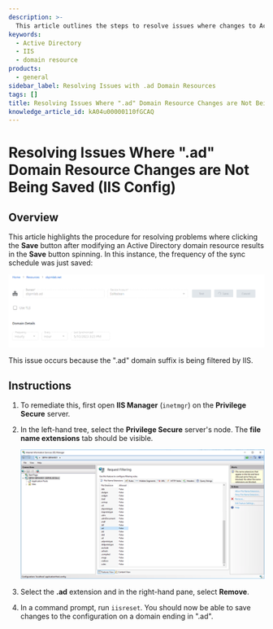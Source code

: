 ```yaml
---
description: >-
  This article outlines the steps to resolve issues where changes to Active Directory domain resources with a ".ad" suffix are not being saved due to IIS filtering.
keywords:
  - Active Directory
  - IIS
  - domain resource
products:
  - general
sidebar_label: Resolving Issues with .ad Domain Resources
tags: []
title: Resolving Issues Where ".ad" Domain Resource Changes are Not Being Saved (IIS Config)
knowledge_article_id: kA04u00000110fGCAQ
---
```


# Resolving Issues Where ".ad" Domain Resource Changes are Not Being Saved (IIS Config)

## Overview

This article highlights the procedure for resolving problems where clicking the **Save** button after modifying an Active Directory domain resource results in the **Save** button spinning. In this instance, the frequency of the sync schedule was just saved:

![IIS Configuration Issue](./images/servlet_image_bc580d43e371.png)

This issue occurs because the ".ad" domain suffix is being filtered by IIS.

## Instructions

1. To remediate this, first open **IIS Manager** (`inetmgr`) on the **Privilege Secure** server.
2. In the left-hand tree, select the **Privilege Secure** server's node. The **file name extensions** tab should be visible.
   
   ![File Name Extensions Tab](./images/servlet_image_2583da6d156d.png)

3. Select the **.ad** extension and in the right-hand pane, select **Remove**.
4. In a command prompt, run `iisreset`. You should now be able to save changes to the configuration on a domain ending in ".ad".
